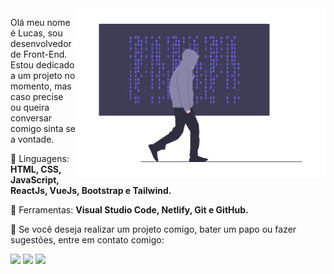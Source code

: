 <img src="./profile_img.png" min-width="400px" max-width="400px" width="400px" align="right" alt="Lucas_Frazao_Profile">

<p align="left"> 
  Olá meu nome é Lucas, sou desenvolvedor de Front-End. Estou dedicado a um projeto no momento, mas caso precise ou queira conversar comigo sinta se a vontade.
</p>

<p align="left">
  🦄 Linguagens: <strong> HTML, CSS, JavaScript, ReactJs, VueJs, Bootstrap e Tailwind.</strong>
</p>

<p align="left">
  💼 Ferramentas: <strong> Visual Studio Code, Netlify, Git e GitHub.</strong>
</p>

<p align="left">
  💌 Se você deseja realizar um projeto comigo, bater um papo ou fazer sugestões, entre em contato comigo: 
</p>

<p align="left">
  <a href="https://www.linkedin.com/in/lucas-frazaao" alt="Linkedin">
  <img src="https://img.shields.io/badge/-Linkedin-0e76a8?style=flat-square&logo=Linkedin&logoColor=white&link=https://www.linkedin.com/in/lucas-frazaao"/></a>

  <a href="https://api.whatsapp.com/send?phone=5534984301557" alt="WhatsApp">
  <img src="https://img.shields.io/badge/-WhatsApp-25d366?style=flat-square&labelColor=25d366&logo=whatsapp&logoColor=white&link=https://api.whatsapp.com/send?phone=5534984301557"/></a>

  <a href="https://www.instagram.com/frazao.lucaas" alt="Instagram">
  <img src="https://img.shields.io/badge/-Instagram-DF0174?style=flat-square&labelColor=DF0174&logo=instagram&logoColor=white&link=https://www.instagram.com/frazao.lucaas"/></a>
</p>  
